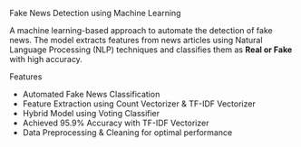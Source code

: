 Fake News Detection using Machine Learning

A machine learning-based approach to automate the detection of fake news. The model extracts features from news articles using Natural Language Processing (NLP) techniques and classifies them as **Real or Fake** with high accuracy.

Features

- Automated Fake News Classification
- Feature Extraction using Count Vectorizer & TF-IDF Vectorizer
- Hybrid Model using Voting Classifier
- Achieved 95.9% Accuracy with TF-IDF Vectorizer
- Data Preprocessing & Cleaning for optimal performance

